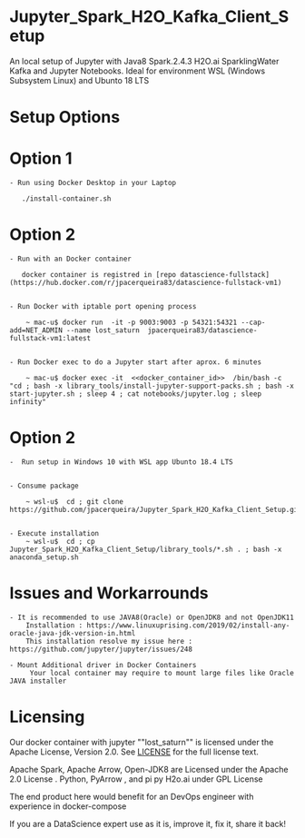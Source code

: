 # Jupyter_Spark_H2O_Kafka_Client_Setup

   An local setup of Jupyter with Java8 Spark.2.4.3 H2O.ai SparklingWater Kafka and Jupyter Notebooks. 
   Ideal for environment WSL (Windows Subsystem Linux) and Ubunto 18 LTS

   Setup Options
=========

   Option 1
===
   
    - Run using Docker Desktop in your Laptop

       ./install-container.sh



   Option 2
===
   
    - Run with an Docker container 

       docker container is registred in [repo datascience-fullstack](https://hub.docker.com/r/jpacerqueira83/datascience-fullstack-vm1)
        

    - Run Docker with iptable port opening process

        ~ mac-u$ docker run  -it -p 9003:9003 -p 54321:54321 --cap-add=NET_ADMIN --name lost_saturn  jpacerqueira83/datascience-fullstack-vm1:latest

        
    - Run Docker exec to do a Jupyter start after aprox. 6 minutes

        ~ mac-u$ docker exec -it  <<docker_container_id>>  /bin/bash -c "cd ; bash -x library_tools/install-jupyter-support-packs.sh ; bash -x start-jupyter.sh ; sleep 4 ; cat notebooks/jupyter.log ; sleep infinity"



   Option 2
===
   
    -  Run setup in Windows 10 with WSL app Ubunto 18.4 LTS 


    - Consume package 

        ~ wsl-u$  cd ; git clone https://github.com/jpacerqueira/Jupyter_Spark_H2O_Kafka_Client_Setup.git


    - Execute installation
        ~ wsl-u$  cd ; cp Jupyter_Spark_H2O_Kafka_Client_Setup/library_tools/*.sh . ; bash -x anaconda_setup.sh


   Issues and Workarrounds 
=========

    - It is recommended to use JAVA8(Oracle) or OpenJDK8 and not OpenJDK11
        Installation : https://www.linuxuprising.com/2019/02/install-any-oracle-java-jdk-version-in.html
        This installation resolve my issue here : https://github.com/jupyter/jupyter/issues/248    
    
    - Mount Additional driver in Docker Containers
         Your local container may require to mount large files like Oracle JAVA installer


   Licensing
=========
  Our docker container with jupyter ""lost_saturn""  is licensed under the Apache License, Version 2.0. See
  [LICENSE](https://github.com/jpacerqueira/Jupyter_Spark_H2O_Kafka_Client_Setup/blob/master/README.md) for the full license text.
 
  Apache Spark, Apache Arrow, Open-JDK8 are Licensed under the Apache 2.0 License . Python, PyArrow , and pi py H2o.ai under GPL License
           
  The end product here would benefit for an DevOps engineer with experience in docker-compose    
    
  If you are a DataScience expert use as it is, improve it, fix it, share it back!

